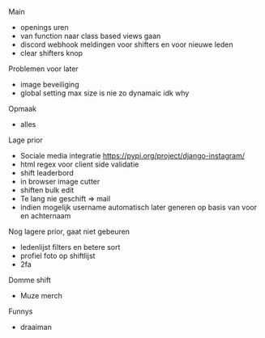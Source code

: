 Main

- openings uren
- van function naar class based views gaan
- discord webhook meldingen voor shifters en voor nieuwe leden
- clear shifters knop

Problemen voor later

- image beveiliging
- global setting max size is nie zo dynamaic idk why

Opmaak

- alles

Lage prior

- Sociale media integratie https://pypi.org/project/django-instagram/
- html regex voor client side validatie
- shift leaderbord
- in browser image cutter
- shiften bulk edit
- Te lang nie geschift => mail
- indien mogelijk username automatisch later generen op basis van voor en achternaam

Nog lagere prior, gaat niet gebeuren

- ledenlijst filters en betere sort
- profiel foto op shiftlijst
- 2fa

Domme shift

- Muze merch

Funnys

- draaiman
